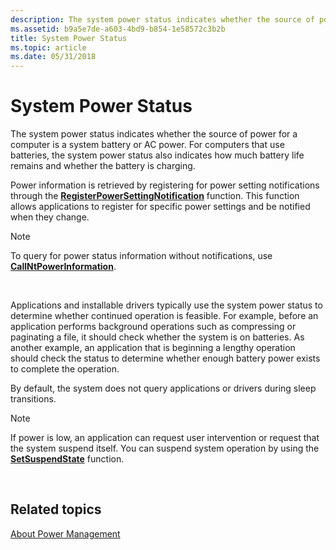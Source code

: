 ```yaml
---
description: The system power status indicates whether the source of power for a computer is a system battery or AC power. For computers that use batteries, the system power status also indicates how much battery life remains and whether the battery is charging.
ms.assetid: b9a5e7de-a603-4bd9-b854-1e58572c3b2b
title: System Power Status
ms.topic: article
ms.date: 05/31/2018
---
```


# System Power Status

The system power status indicates whether the source of power for a computer is a system battery or AC power. For computers that use batteries, the system power status also indicates how much battery life remains and whether the battery is charging.

Power information is retrieved by registering for power setting notifications through the [**RegisterPowerSettingNotification**](/windows/desktop/api/WinUser/nf-winuser-registerpowersettingnotification) function. This function allows applications to register for specific power settings and be notified when they change.

> [!Note]  
> To query for power status information without notifications, use [**CallNtPowerInformation**](/windows/desktop/api/Powerbase/nf-powerbase-callntpowerinformation).

 

Applications and installable drivers typically use the system power status to determine whether continued operation is feasible. For example, before an application performs background operations such as compressing or paginating a file, it should check whether the system is on batteries. As another example, an application that is beginning a lengthy operation should check the status to determine whether enough battery power exists to complete the operation.

By default, the system does not query applications or drivers during sleep transitions.

> [!Note]  
> If power is low, an application can request user intervention or request that the system suspend itself. You can suspend system operation by using the [**SetSuspendState**](/windows/desktop/api/PowrProf/nf-powrprof-setsuspendstate) function.

 

## Related topics

<dl> <dt>

[About Power Management](about-power-management.md)
</dt> </dl>

 

 



